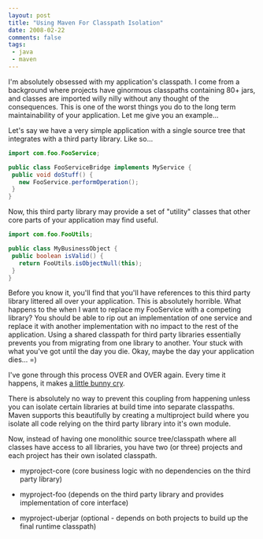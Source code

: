 ```yaml
---
layout: post
title: "Using Maven For Classpath Isolation"
date: 2008-02-22
comments: false
tags:
 - java
 - maven
---
```


I'm absolutely obsessed with my application's classpath. I come from a background where projects have ginormous classpaths containing 80+ jars, and classes are imported willy nilly without any thought of the consequences. This is one of the worst things you do to the long term maintainability of your application. Let me give you an example...



Let's say we have a very simple application with a single source tree that integrates with a third party library. Like so...


```java
import com.foo.FooService;

public class FooServiceBridge implements MyService {
 public void doStuff() {
   new FooService.performOperation();
 }
}
```



Now, this third party library may provide a set of "utility" classes that other core parts of your application may find useful.


```java
import com.foo.FooUtils;

public class MyBusinessObject {
 public boolean isValid() {
   return FooUtils.isObjectNull(this);
 }
}
```



Before you know it, you'll find that you'll have references to this third party library littered all over your application. This is absolutely horrible. What happens to the when I want to replace my FooService with a competing library? You should be able to rip out an implementation of one service and replace it with another implementation with no impact to the rest of the application. Using a shared classpath for third party libraries essentially prevents you from migrating from one library to another. Your stuck with what you've got until the day you die. Okay, maybe the day your application dies... =)



I've gone through this process OVER and OVER again. Every time it happens, it makes [a little bunny cry](http://diveintomark.org/public/2006/07/you-make-bunny-cry.jpg).



There is absolutely no way to prevent this coupling from happening unless you can isolate certain libraries at build time into separate classpaths. Maven supports this beautifully by creating a multiproject build where you isolate all code relying on the third party library into it's own module.



Now, instead of having one monolithic source tree/classpath where all classes have access to all libraries, you have two (or three) projects and each project has their own isolated classpath.



  - myproject-core (core business logic with no dependencies on the third party library)


  - myproject-foo (depends on the third party library and provides implementation of core interface)


  - myproject-uberjar (optional - depends on both projects to build up the final runtime classpath)



